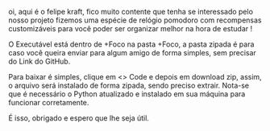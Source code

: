oi, aqui é o felipe kraft, 
fico muito contente que tenha se interessado pelo nosso projeto
fizemos uma espécie de relógio pomodoro com recompensas customizáveis 
para você poder ser organizar melhor na hora de estudar ! 

O Executável está dentro de +Foco na pasta +Foco, a pasta zipada
é para caso você queira enviar para algum amigo de forma simples,
sem precisar do Link do GitHub.

Para baixar é simples, clique em <> Code e depois em download zip,
assim, o arquivo será instalado de forma zipada, sendo preciso extrair.
Nota-se que é necessário o Python atualizado e instalado em sua máquina
para funcionar corretamente.

É isso, obrigado e espero que lhe seja útil.
